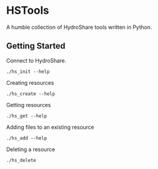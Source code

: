# HSTools

A humble collection of HydroShare tools written in Python.


## Getting Started

Connect to HydroShare.

```
./hs_init --help
```

Creating resources 

```
./hs_create --help
```

Getting resources

```
./hs_get --help
```

Adding files to an existing resource

```
./hs_add --help
```

Deleting a resource

```
./hs_delete
```

